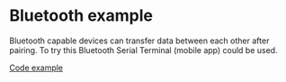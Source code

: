# Bluetooth example

Bluetooth capable devices can transfer data between each other after pairing. To try this Bluetooth Serial Terminal (mobile app) could be used.

[Code example](../examples/Bluetooth.cpp)

